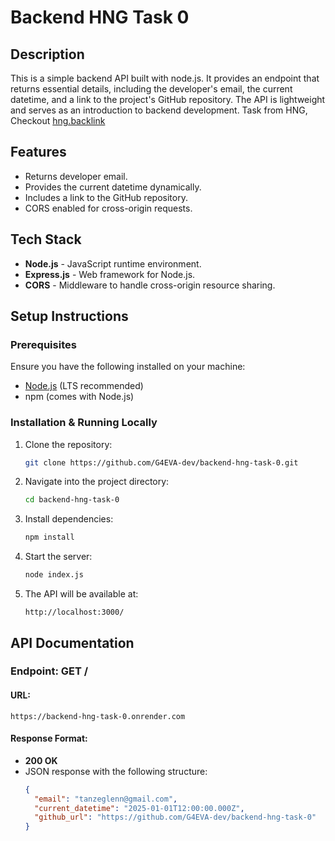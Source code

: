 # Backend HNG Task 0

## Description
This is a simple backend API built with node.js. It provides an endpoint that returns essential details, including the developer's email, the current datetime, and a link to the project's GitHub repository. The API is lightweight and serves as an introduction to backend development.
Task from HNG, Checkout [hng.backlink](https://hng.tech/hire/nodejs-developers) 

## Features
- Returns developer email.
- Provides the current datetime dynamically.
- Includes a link to the GitHub repository.
- CORS enabled for cross-origin requests.

## Tech Stack
- **Node.js** - JavaScript runtime environment.
- **Express.js** - Web framework for Node.js.
- **CORS** - Middleware to handle cross-origin resource sharing.

## Setup Instructions
### Prerequisites
Ensure you have the following installed on your machine:
- [Node.js](https://nodejs.org/) (LTS recommended)
- npm (comes with Node.js)

### Installation & Running Locally
1. Clone the repository:
   ```sh
   git clone https://github.com/G4EVA-dev/backend-hng-task-0.git
   ```
2. Navigate into the project directory:
   ```sh
   cd backend-hng-task-0
   ```
3. Install dependencies:
   ```sh
   npm install
   ```
4. Start the server:
   ```sh
   node index.js
   ```
5. The API will be available at:
   ```
   http://localhost:3000/
   ```

## API Documentation
### Endpoint: GET /
#### URL:
```
https://backend-hng-task-0.onrender.com
```

#### Response Format:
- **200 OK**
- JSON response with the following structure:
  ```json
  {
    "email": "tanzeglenn@gmail.com",
    "current_datetime": "2025-01-01T12:00:00.000Z",
    "github_url": "https://github.com/G4EVA-dev/backend-hng-task-0"
  }
